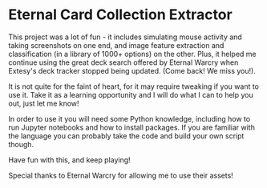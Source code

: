 # Eternal Card Collection Extractor

This project was a lot of fun - it includes simulating mouse activity and taking screenshots on one end, and image feature extraction and classification (in a library of 1000+ options) on the other. Plus, it helped me continue using the great deck search offered by Eternal Warcry when Extesy's deck tracker stopped being updated. (Come back! We miss you!).

It is not quite for the faint of heart, for it may require tweaking if you want to use it. Take it as a learning opportunity and I will do what I can to help you out, just let me know!

In order to use it you will need some Python knowledge, including how to run Jupyter notebooks and how to install packages. If you are familiar with the language you can probably take the code and build your own script though.

Have fun with this, and keep playing!

Special thanks to Eternal Warcry for allowing me to use their assets!
